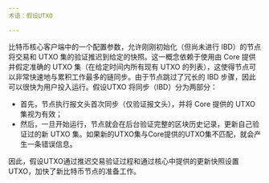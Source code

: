```yaml
---
术语：假设UTXO

---
```

比特币核心客户端中的一个配置参数，允许刚刚初始化（但尚未进行 IBD）的节点将交易和 UTXO 集的验证推迟到给定的快照。这一概念依赖于使用由 Core 提供并假定准确的 UTXO 集（在给定时间内所有现有 UTXO 的列表），这使得节点可以非常快速地与累积工作最多的链同步。由于节点跳过了冗长的 IBD 步骤，因此可以很快为用户投入运行。假设UTXO 将同步（IBD）分为两部分：


- 首先，节点执行报文头首次同步（仅验证报文头），并将 Core 提供的 UTXO 集视为有效；
- 然后，一旦开始运行，节点就会在后台验证完整的区块历史记录，更新自己验证过的新 UTXO 集。如果新的UTXO集与Core提供的UTXO集不匹配，就会产生一条错误信息。

因此，假设UTXO通过推迟交易验证过程和通过核心中提供的更新快照设置UTXO，加快了新比特币节点的准备工作。